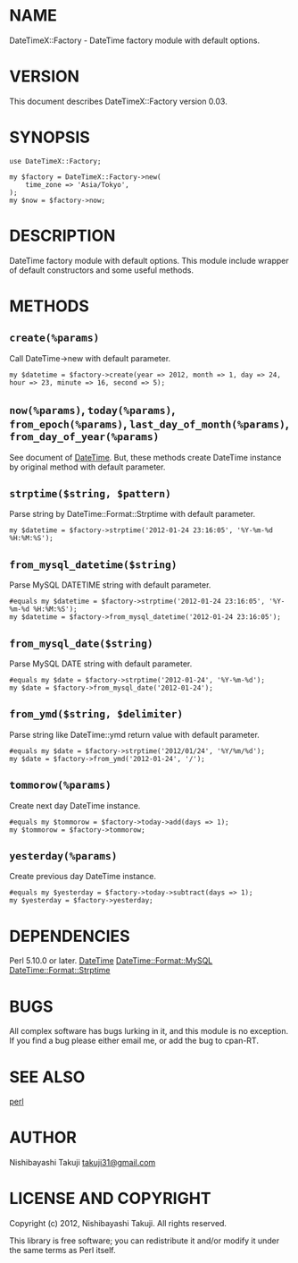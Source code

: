 # NAME

DateTimeX::Factory - DateTime factory module with default options.

# VERSION

This document describes DateTimeX::Factory version 0.03.

# SYNOPSIS

    use DateTimeX::Factory;

    my $factory = DateTimeX::Factory->new(
        time_zone => 'Asia/Tokyo',
    );
    my $now = $factory->now;

# DESCRIPTION

DateTime factory module with default options.
This module include wrapper of default constructors and some useful methods.

# METHODS

## `create(%params)`

Call DateTime->new with default parameter.

    my $datetime = $factory->create(year => 2012, month => 1, day => 24, hour => 23, minute => 16, second => 5);

## `now(%params)`, `today(%params)`, `from_epoch(%params)`, `last_day_of_month(%params)`, `from_day_of_year(%params)`

See document of [DateTime](http://search.cpan.org/perldoc?DateTime).
But, these methods create DateTime instance by original method with default parameter.

## `strptime($string, $pattern)`

Parse string by DateTime::Format::Strptime with default parameter.

    my $datetime = $factory->strptime('2012-01-24 23:16:05', '%Y-%m-%d %H:%M:%S');

## `from_mysql_datetime($string)`

Parse MySQL DATETIME string with default parameter.

    #equals my $datetime = $factory->strptime('2012-01-24 23:16:05', '%Y-%m-%d %H:%M:%S');
    my $datetime = $factory->from_mysql_datetime('2012-01-24 23:16:05');

## `from_mysql_date($string)`

Parse MySQL DATE string with default parameter.

    #equals my $date = $factory->strptime('2012-01-24', '%Y-%m-%d');
    my $date = $factory->from_mysql_date('2012-01-24');

## `from_ymd($string, $delimiter)`

Parse string like DateTime::ymd return value with default parameter.

    #equals my $date = $factory->strptime('2012/01/24', '%Y/%m/%d');
    my $date = $factory->from_ymd('2012-01-24', '/');

## `tommorow(%params)`

Create next day DateTime instance.

    #equals my $tommorow = $factory->today->add(days => 1);
    my $tommorow = $factory->tommorow;

## `yesterday(%params)`

Create previous day DateTime instance.

    #equals my $yesterday = $factory->today->subtract(days => 1);
    my $yesterday = $factory->yesterday;

# DEPENDENCIES

Perl 5.10.0 or later.
[DateTime](http://search.cpan.org/perldoc?DateTime)
[DateTime::Format::MySQL](http://search.cpan.org/perldoc?DateTime::Format::MySQL)
[DateTime::Format::Strptime](http://search.cpan.org/perldoc?DateTime::Format::Strptime)

# BUGS

All complex software has bugs lurking in it, and this module is no
exception. If you find a bug please either email me, or add the bug
to cpan-RT.

# SEE ALSO

[perl](http://search.cpan.org/perldoc?perl)

# AUTHOR

Nishibayashi Takuji <takuji31@gmail.com>

# LICENSE AND COPYRIGHT

Copyright (c) 2012, Nishibayashi Takuji. All rights reserved.

This library is free software; you can redistribute it and/or modify
it under the same terms as Perl itself.
